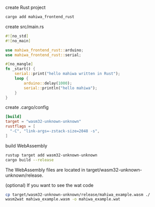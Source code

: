 create Rust project

```bash
cargo add mahiwa_frontend_rust
```

create src/main.rs

```rust
#![no_std]
#![no_main]

use mahiwa_frontend_rust::arduino;
use mahiwa_frontend_rust::serial;

#[no_mangle]
fn _start() {
    serial::print("hello mahiwa written in Rust");
    loop {
        arduino::delay(1000);
        serial::println("hello mahiwa");
    }
}
```

create .cargo/config

```toml
[build]
target = "wasm32-unknown-unknown"
rustflags = [
  "-C", "link-args=-zstack-size=2048 -s",
]
```

build WebAssembly

```bash
rustup target add wasm32-unknown-unknown
cargo build --release
```

The WebAssembly files are located in target/wasm32-unknown-unknown/release.

(optional) If you want to see the wat code

```bash
cp target/wasm32-unknown-unknown/release/mahiwa_example.wasm ./
wasm2wat mahiwa_example.wasm -o mahiwa_example.wat
```
